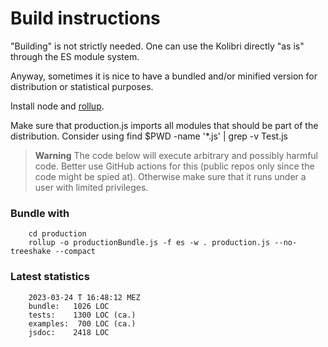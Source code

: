 # Build instructions

"Building" is not strictly needed. One can use the Kolibri directly "as is" through the ES module system.

Anyway, sometimes it is nice to have a bundled and/or minified version for distribution or statistical purposes.

Install node and [rollup](https://rollupjs.org).

Make sure that production.js imports all modules that should be part of the distribution.
Consider using
        find $PWD -name '*.js' | grep -v Test.js

> **Warning**
> The code below will execute arbitrary and possibly harmful code. 
> Better use GitHub actions for this (public repos only since the code might be spied at).
> Otherwise make sure that it runs under a user with limited privileges.

### Bundle with 
        cd production
        rollup -o productionBundle.js -f es -w . production.js --no-treeshake --compact

### Latest statistics
        2023-03-24 T 16:48:12 MEZ
        bundle:   1026 LOC
        tests:    1300 LOC (ca.)
        examples:  700 LOC (ca.)
        jsdoc:    2418 LOC
